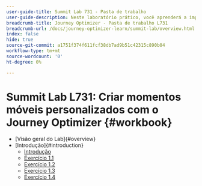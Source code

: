 ```yaml
---
user-guide-title: Summit Lab 731 - Pasta de trabalho
user-guide-description: Neste laboratório prático, você aprenderá a implementar uma estratégia de marketing multicanal que inclua notificações por push, mensagens SMS e campanhas e jornadas de mensagens por email no Adobe Journey Optimizer.
breadcrumb-title: Journey Optimizer - Pasta de trabalho L731
breadcrumb-url: /docs/journey-optimizer-learn/summit-lab/overview.html
index: false
hide: true
source-git-commit: a1751f374f611fcf38db7ad9b51c42315c890b04
workflow-type: tm+mt
source-wordcount: '0'
ht-degree: 0%

---
```



# Summit Lab L731: Criar momentos móveis personalizados com o Journey Optimizer {#workbook}

+ [Visão geral do Lab]{#overview}
+ [Introdução]{#introduction}
   + [Introdução](/help/l731-lab-workbook/Introduction/introduction.md)
   + [Exercício 1.1](/help/l731-lab-workbook/Introduction/exercise-1-1.md)
   + [Exercício 1.2](/help/l731-lab-workbook/Introduction/exercise-1-2.md)
   + [Exercício 1.3](/help/l731-lab-workbook/Introduction/exercise-1-3.md)
   + [Exercício 1.4](/help/l731-lab-workbook/Introduction/exercise-1-4.md)
